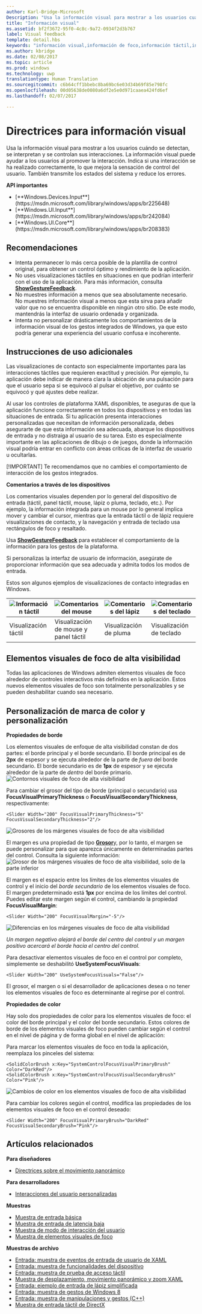 ```yaml
---
author: Karl-Bridge-Microsoft
Description: "Usa la información visual para mostrar a los usuarios cuándo se detectan, se interpretan y se controlan sus interacciones con una aplicación de la Tienda Windows."
title: "Información visual"
ms.assetid: bf2f3672-95f0-4c8c-9a72-0934f2d3b767
label: Visual feedback
template: detail.hbs
keywords: "información visual,información de foco,información táctil,información de función táctil,visualización de contacto,entrada,interacción"
ms.author: kbridge
ms.date: 02/08/2017
ms.topic: article
ms.prod: windows
ms.technology: uwp
translationtype: Human Translation
ms.sourcegitcommit: c6b64cff1bbebc8ba69bc6e03d34b69f85e798fc
ms.openlocfilehash: 00d05638de0080a6df2e5e0d971caaea424fd6ef
ms.lasthandoff: 02/07/2017

---
```


# <a name="guidelines-for-visual-feedback"></a>Directrices para información visual
<link rel="stylesheet" href="https://az835927.vo.msecnd.net/sites/uwp/Resources/css/custom.css">

Usa la información visual para mostrar a los usuarios cuándo se detectan, se interpretan y se controlan sus interacciones. La información visual puede ayudar a los usuarios al promover la interacción. Indica si una interacción se ha realizado correctamente, lo que mejora la sensación de control del usuario. También transmite los estados del sistema y reduce los errores.

<div class="important-apis" >
<b>API importantes</b><br/>
<ul>
<li>[**Windows.Devices.Input**](https://msdn.microsoft.com/library/windows/apps/br225648)</li>
<li>[**Windows.UI.Input**](https://msdn.microsoft.com/library/windows/apps/br242084)</li>
<li>[**Windows.UI.Core**](https://msdn.microsoft.com/library/windows/apps/br208383)</li>
</ul>
</div>

## <a name="recommendations"></a>Recomendaciones

-   Intenta permanecer lo más cerca posible de la plantilla de control original, para obtener un control óptimo y rendimiento de la aplicación.
-   No uses visualizaciones táctiles en situaciones en que podrían interferir con el uso de la aplicación. Para más información, consulta [**ShowGestureFeedback**](https://msdn.microsoft.com/library/windows/apps/br241969).
-   No muestres información a menos que sea absolutamente necesario. No muestres información visual a menos que esta sirva para añadir valor que no se encuentra disponible en ningún otro sitio. De este modo, mantendrás la interfaz de usuario ordenada y organizada.
-   Intenta no personalizar drásticamente los comportamientos de la información visual de los gestos integrados de Windows, ya que esto podría generar una experiencia del usuario confusa e incoherente.

## <a name="additional-usage-guidance"></a>Instrucciones de uso adicionales

Las visualizaciones de contacto son especialmente importantes para las interacciones táctiles que requieren exactitud y precisión. Por ejemplo, tu aplicación debe indicar de manera clara la ubicación de una pulsación para que el usuario sepa si se equivocó al pulsar el objetivo, por cuánto se equivocó y qué ajustes debe realizar.

Al usar los controles de plataforma XAML disponibles, te aseguras de que la aplicación funcione correctamente en todos los dispositivos y en todas las situaciones de entrada. Si tu aplicación presenta interacciones personalizadas que necesitan de información personalizada, debes asegurarte de que esta información sea adecuada, abarque los dispositivos de entrada y no distraiga al usuario de su tarea. Esto es especialmente importante en las aplicaciones de dibujo o de juegos, donde la información visual podría entrar en conflicto con áreas críticas de la interfaz de usuario u ocultarlas.

[!IMPORTANT] Te recomendamos que no cambies el comportamiento de interacción de los gestos integrados. 

**Comentarios a través de los dispositivos**

Los comentarios visuales dependen por lo general del dispositivo de entrada (táctil, panel táctil, mouse, lápiz o pluma, teclado, etc.). Por ejemplo, la información integrada para un mouse por lo general implica mover y cambiar el cursor, mientras que la entrada táctil o de lápiz requiere visualizaciones de contacto, y la navegación y entrada de teclado usa rectángulos de foco y resaltado.

Usa [**ShowGestureFeedback**](https://msdn.microsoft.com/library/windows/apps/br241969) para establecer el comportamiento de la información para los gestos de la plataforma.

Si personalizas la interfaz de usuario de información, asegúrate de proporcionar información que sea adecuada y admita todos los modos de entrada.

Estos son algunos ejemplos de visualizaciones de contacto integradas en Windows.

| ![Información táctil](images/TouchFeedback.png) | ![Comentarios del mouse](images/MouseFeedback.png) | ![Comentarios del lápiz](images/PenFeedback.png) | ![Comentarios del teclado](images/KeyboardFeedback.png) |
| --- | --- | --- | --- |
| Visualización táctil | Visualización de mouse y panel táctil | Visualización de pluma | Visualización de teclado |

## <a name="high-visibility-focus-visuals"></a>Elementos visuales de foco de alta visibilidad

Todas las aplicaciones de Windows admiten elementos visuales de foco alrededor de controles interactivos más definidos en la aplicación. Estos nuevos elementos visuales de foco son totalmente personalizables y se pueden deshabilitar cuando sea necesario.

## <a name="color-branding--customizing"></a>Personalización de marca de color y personalización

**Propiedades de borde**

Los elementos visuales de enfoque de alta visibilidad constan de dos partes: el borde principal y el borde secundario. El borde principal es de **2px** de espesor y se ejecuta alrededor de la parte de *fuera* del borde secundario. El borde secundario es de **1px** de espesor y se ejecuta alrededor de la parte de *dentro* del borde primario.
![Contornos visuales de foco de alta visibilidad](images/FocusRectRedlines.png)

Para cambiar el grosor del tipo de borde (principal o secundario) usa **FocusVisualPrimaryThickness** o **FocusVisualSecondaryThickness**, respectivamente:
```XAML
<Slider Width="200" FocusVisualPrimaryThickness="5" FocusVisualSecondaryThickness="2"/>
```
![Grosores de los márgenes visuales de foco de alta visibilidad](images/FocusMargin.png)

El margen es una propiedad de tipo [**Grosor**](https://msdn.microsoft.com/library/system.windows.thickness)y, por lo tanto, el margen se puede personalizar para que aparezca únicamente en determinadas partes del control. Consulta la siguiente información: ![Grosor de los márgenes visuales de foco de alta visibilidad, solo de la parte inferior](images/FocusThicknessSide.png)

El margen es el espacio entre los límites de los elementos visuales de control y el inicio del *borde secundario* de los elementos visuales de foco. El margen predeterminado está **1px** por encima de los límites del control. Puedes editar este margen según el control, cambiando la propiedad **FocusVisualMargin**:
```XAML
<Slider Width="200" FocusVisualMargin="-5"/>
```
![Diferencias en los márgenes visuales de foco de alta visibilidad](images/FocusPlusMinusMargin.png)

*Un margen negativo alejará el borde del centro del control y un margen positivo acercará el borde hacia el centro del control.*

Para desactivar elementos visuales de foco en el control por completo, simplemente se deshabilitó **UseSystemFocusVisuals**:
```XAML
<Slider Width="200" UseSystemFocusVisuals="False"/>
```

El grosor, el margen o si el desarrollador de aplicaciones desea o no tener los elementos visuales de foco es determinante al regirse por el control.

**Propiedades de color**

Hay solo dos propiedades de color para los elementos visuales de foco: el color del borde principal y el color del borde secundario. Estos colores de borde de los elementos visuales de foco pueden cambiar según el control en el nivel de página y de forma global en el nivel de aplicación:

Para marcar los elementos visuales de foco en toda la aplicación, reemplaza los pinceles del sistema:
```XAML
<SolidColorBrush x:Key="SystemControlFocusVisualPrimaryBrush" Color="DarkRed"/>
<SolidColorBrush x:Key="SystemControlFocusVisualSecondaryBrush" Color="Pink"/>
```
![Cambios de color en los elementos visuales de foco de alta visibilidad](images/FocusRectColorChanges.png)

Para cambiar los colores según el control, modifica las propiedades de los elementos visuales de foco en el control deseado:
```XAML
<Slider Width="200" FocusVisualPrimaryBrush="DarkRed" FocusVisualSecondaryBrush="Pink"/>
```

## <a name="related-articles"></a>Artículos relacionados

**Para diseñadores**
* [Directrices sobre el movimiento panorámico](guidelines-for-panning.md)

**Para desarrolladores**
* [Interacciones del usuario personalizadas](https://msdn.microsoft.com/library/windows/apps/mt185599)

**Muestras**
* [Muestra de entrada básica](http://go.microsoft.com/fwlink/p/?LinkID=620302)
* [Muestra de entrada de latencia baja](http://go.microsoft.com/fwlink/p/?LinkID=620304)
* [Muestra de modo de interacción del usuario](http://go.microsoft.com/fwlink/p/?LinkID=619894)
* [Muestra de elementos visuales de foco](http://go.microsoft.com/fwlink/p/?LinkID=619895)

**Muestras de archivo**
* [Entrada: muestra de eventos de entrada de usuario de XAML](http://go.microsoft.com/fwlink/p/?linkid=226855)
* [Entrada: muestra de funcionalidades del dispositivo](http://go.microsoft.com/fwlink/p/?linkid=231530)
* [Entrada: muestra de prueba de acceso táctil](http://go.microsoft.com/fwlink/p/?linkid=231590)
* [Muestra de desplazamiento, movimiento panorámico y zoom XAML](http://go.microsoft.com/fwlink/p/?linkid=251717)
* [Entrada: ejemplo de entrada de lápiz simplificada](http://go.microsoft.com/fwlink/p/?linkid=246570)
* [Entrada: muestra de gestos de Windows 8](http://go.microsoft.com/fwlink/p/?LinkId=264995)
* [Entrada: muestra de manipulaciones y gestos (C++)](http://go.microsoft.com/fwlink/p/?linkid=231605)
* [Muestra de entrada táctil de DirectX](http://go.microsoft.com/fwlink/p/?LinkID=231627)
 

 

